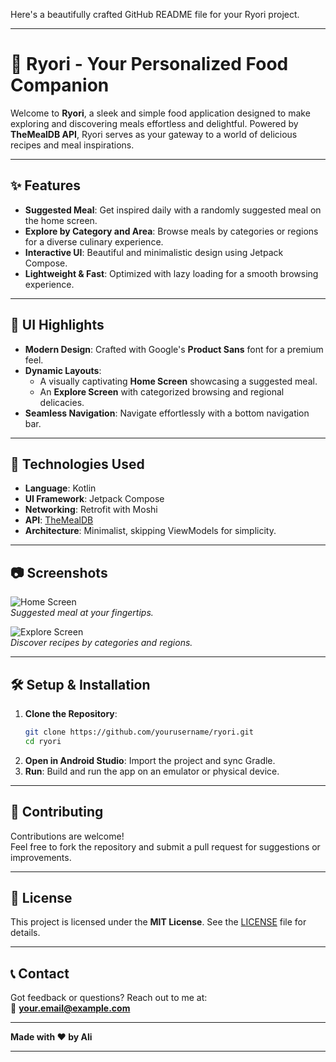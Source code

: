 Here's a beautifully crafted GitHub README file for your Ryori project. 

---

# 🌸 Ryori - Your Personalized Food Companion

Welcome to **Ryori**, a sleek and simple food application designed to make exploring and discovering meals effortless and delightful. Powered by **TheMealDB API**, Ryori serves as your gateway to a world of delicious recipes and meal inspirations.

---

## ✨ Features

- **Suggested Meal**: Get inspired daily with a randomly suggested meal on the home screen.
- **Explore by Category and Area**: Browse meals by categories or regions for a diverse culinary experience.
- **Interactive UI**: Beautiful and minimalistic design using Jetpack Compose.
- **Lightweight & Fast**: Optimized with lazy loading for a smooth browsing experience.

---

## 🎨 UI Highlights

- **Modern Design**: Crafted with Google's **Product Sans** font for a premium feel.
- **Dynamic Layouts**:
  - A visually captivating **Home Screen** showcasing a suggested meal.
  - An **Explore Screen** with categorized browsing and regional delicacies.
- **Seamless Navigation**: Navigate effortlessly with a bottom navigation bar.

---

## 🚀 Technologies Used

- **Language**: Kotlin  
- **UI Framework**: Jetpack Compose  
- **Networking**: Retrofit with Moshi  
- **API**: [TheMealDB](https://www.themealdb.com/)  
- **Architecture**: Minimalist, skipping ViewModels for simplicity.  

---

## 📷 Screenshots

![Home Screen](https://via.placeholder.com/400x300?text=Home+Screen)  
*Suggested meal at your fingertips.*

![Explore Screen](https://via.placeholder.com/400x300?text=Explore+Screen)  
*Discover recipes by categories and regions.*

---

## 🛠️ Setup & Installation

1. **Clone the Repository**:
   ```bash
   git clone https://github.com/yourusername/ryori.git
   cd ryori
   ```
2. **Open in Android Studio**: Import the project and sync Gradle.  
3. **Run**: Build and run the app on an emulator or physical device.  

---

## 🌟 Contributing

Contributions are welcome!  
Feel free to fork the repository and submit a pull request for suggestions or improvements.  

---

## 📜 License

This project is licensed under the **MIT License**. See the [LICENSE](LICENSE) file for details.  

---

## 📞 Contact

Got feedback or questions? Reach out to me at:  
📧 **your.email@example.com**

---

**Made with ❤️ by Ali**

--- 
